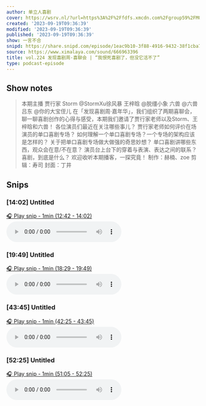 ```yaml
---
author: 单立人喜剧
cover: https://wsrv.nl/?url=https%3A%2F%2Ffdfs.xmcdn.com%2Fgroup59%2FM04%2F93%2F86%2FwKgLelzNkPKhsNGvAAE6pl2KWCQ991.jpg&w=200&h=200
created: '2023-09-19T09:36:39'
modified: '2023-09-19T09:36:39'
published: '2023-09-19T09:36:39'
show: 一言不合
snipd: https://share.snipd.com/episode/1eac9b10-3f88-4916-9432-38f1cba7d9a2
source: https://www.ximalaya.com/sound/666963396
title: vol.224 发现喜剧周·喜聊会 | “我恨死喜剧了，但没它活不了”
type: podcast-episode
---
```



## Show notes
> 本期主播 贾行家 Storm @StormXu徐风暴 王梓晗 @脱缰小象 六兽 @六兽 吕东 @你的大宝侄儿  在「发现喜剧周·嘉年华」，我们组织了两期喜聊会，聊一聊喜剧创作的心得与感受，本期我们邀请了贾行家老师以及Storm、王梓晗和六兽！  各位演员们最近在关注哪些事儿？ 贾行家老师如何评价在场演员的单口喜剧专场？ 如何理解一个单口喜剧专场？一个专场的架构应该是怎样的？ 关于把单口喜剧专场做大做强的奇思妙想？ 单口喜剧讲哪些东西，观众会在意/不在意？ 演员台上台下的穿着与表演、表达之间的联系？ 喜剧，到底是什么？  欢迎收听本期播客，一探究竟！  制作：赫楠、zoe  剪辑：寿司 封面：丁井

## Snips
### [14:02] Untitled
[🎧 Play snip - 1min️ (12:42 - 14:02)](https://share.snipd.com/snip/2f9301ee-a871-49a4-af7b-5144b15596e7)
<audio controls> <source src="https://jt.ximalaya.com//GKwRIMAI4JtDAbwKswJdrXJi.m4a?channel=rss&album_id=5971303&track_id=666963396&uid=22748604&jt=https://aod.cos.tx.xmcdn.com/storages/41fd-audiofreehighqps/24/D1/GKwRIMAI4JtDAbwKswJdrXJi.m4a#t=12:42,14:02"> </audio>
### [19:49] Untitled
[🎧 Play snip - 1min️ (18:29 - 19:49)](https://share.snipd.com/snip/2c5eda80-ca76-4e5d-9de2-64765b025d26)
<audio controls> <source src="https://jt.ximalaya.com//GKwRIMAI4JtDAbwKswJdrXJi.m4a?channel=rss&album_id=5971303&track_id=666963396&uid=22748604&jt=https://aod.cos.tx.xmcdn.com/storages/41fd-audiofreehighqps/24/D1/GKwRIMAI4JtDAbwKswJdrXJi.m4a#t=18:29,19:49"> </audio>
### [43:45] Untitled
[🎧 Play snip - 1min️ (42:25 - 43:45)](https://share.snipd.com/snip/40e170ae-7a90-46f8-b5c2-b07d9b3bfe4d)
<audio controls> <source src="https://jt.ximalaya.com//GKwRIMAI4JtDAbwKswJdrXJi.m4a?channel=rss&album_id=5971303&track_id=666963396&uid=22748604&jt=https://aod.cos.tx.xmcdn.com/storages/41fd-audiofreehighqps/24/D1/GKwRIMAI4JtDAbwKswJdrXJi.m4a#t=42:25,43:45"> </audio>
### [52:25] Untitled
[🎧 Play snip - 1min️ (51:05 - 52:25)](https://share.snipd.com/snip/6011fb36-4ff4-4956-8f9a-6b8d1709479a)
<audio controls> <source src="https://jt.ximalaya.com//GKwRIMAI4JtDAbwKswJdrXJi.m4a?channel=rss&album_id=5971303&track_id=666963396&uid=22748604&jt=https://aod.cos.tx.xmcdn.com/storages/41fd-audiofreehighqps/24/D1/GKwRIMAI4JtDAbwKswJdrXJi.m4a#t=51:05,52:25"> </audio>
